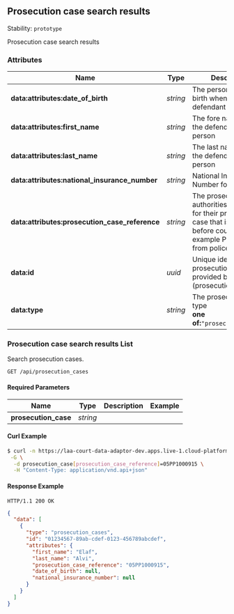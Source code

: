 
## <a name="resource-prosecution_case">Prosecution case search results</a>

Stability: `prototype`

Prosecution case search results

### Attributes

| Name | Type | Description | Example |
| ------- | ------- | ------- | ------- |
| **data:attributes:date_of_birth** | *string* | The person date of birth when the defendant is a person | `"1954-02-23"` |
| **data:attributes:first_name** | *string* | The fore name when the defendant is a person | `"Elaf"` |
| **data:attributes:last_name** | *string* | The last name when the defendant is a person | `"Alvi"` |
| **data:attributes:national_insurance_number** | *string* | National Insurance Number for a person | `"SJ336043A"` |
| **data:attributes:prosecution_case_reference** | *string* | The prosecuting authorities reference for their prosecution case that is layed before court.  For example PTI-URN from police/cps cases | `"05PP1000915"` |
| **data:id** | *uuid* | Unique identifier of prosecution case provided by HMCTS (prosecutionCaseId) | `"01234567-89ab-cdef-0123-456789abcdef"` |
| **data:type** | *string* | The prosecution cases type<br/> **one of:**`"prosecution_cases"` | `"prosecution_cases"` |

### <a name="link-GET-prosecution_case-/api/prosecution_cases">Prosecution case search results List</a>

Search prosecution cases.

```
GET /api/prosecution_cases
```

#### Required Parameters

| Name | Type | Description | Example |
| ------- | ------- | ------- | ------- |
| **prosecution_case** | *string* |  |  |



#### Curl Example

```bash
$ curl -n https://laa-court-data-adaptor-dev.apps.live-1.cloud-platform.service.justice.gov.uk/api/prosecution_cases \
 -G \
  -d prosecution_case[prosecution_case_reference]=05PP1000915 \
  -H "Content-Type: application/vnd.api+json"
```


#### Response Example

```
HTTP/1.1 200 OK
```

```json
{
  "data": [
    {
      "type": "prosecution_cases",
      "id": "01234567-89ab-cdef-0123-456789abcdef",
      "attributes": {
        "first_name": "Elaf",
        "last_name": "Alvi",
        "prosecution_case_reference": "05PP1000915",
        "date_of_birth": null,
        "national_insurance_number": null
      }
    }
  ]
}
```


